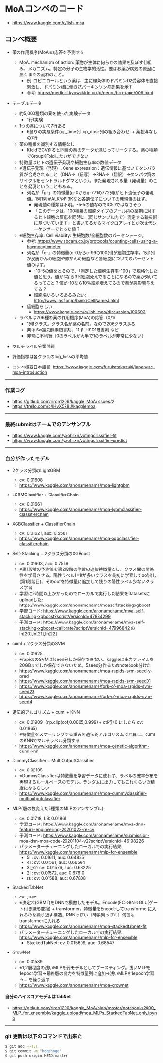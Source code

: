 # MoAコンペのコード
- https://www.kaggle.com/c/lish-moa

## コンペ概要
- 薬の作用機序(MoA)の応答を予測する
    - MoA. mechanism of action: 薬物が生体に何らかの効果を及ぼす仕組み、メカニズム。特定の分子の生物学的活性。要はお薬が病気の原因に届くまでの流れのこと。
        - 例. ロピニロールという薬は、主に線条体のドパミンD2受容体を直接刺激し、ドパミン様に働き抗パーキンソン病効果を示す
        - 参考: https://medical.kyowakirin.co.jp/neuro/hrp-tape/009.html

- テーブルデータ
    - 約5,000種類の薬を使った実験データ
        - 1行1実験
    - 1つの薬について7行ある
        - 6通りの実験条件(cp_time列, cp_dose列の組み合わせ) + 薬投与なし の7行
    - 薬の種類を識別する情報なし
        - KfoldでCV作ると同種の薬のデータが混じってリークする。薬の種類でGroupKFoldしたいができない
    - 特徴量はヒトの遺伝子発現や細胞生存率の数値データ
    - ※遺伝子発現（発現）. Gene expression：遺伝情報に基づいてタンパク質が合成されること（DNA→（転写）→RNA→（翻訳）→タンパク質のサイクルをセントラルドグマという）。また発現される量（発現量）のことを発現ということもある。
        - 列名が「g-」の特徴量(g-0からg-771の772列)がヒト遺伝子の発現値。1列1列がALKやPI3Kなど各遺伝子についての発現値のはず。
            - 発現値の種類は不明。-5-5の値なのでIC50ではなさそう
            - 「このデータは、100種類の細胞タイプのプール内の薬剤に対するヒト細胞の反応を同時に（同じサンプル内で）測定する新技術に基づいています」と書いてるからマイクロアレイとか次世代シーケンサーでとった値？
    - ※細胞生存率. Cell viability: 生細胞数/全細胞数のパーセンテージ。
        - 参考: https://www.abcam.co.jp/protocols/counting-cells-using-a-haemocytometer
        - 列名が「c-」の特徴量(c-0からc-99の100列)が細胞生存率。1列1列が皮膚がんの細胞や肺がんの細胞など各細胞についてのパーセント値のはず。
            - -10-5の値をとるので、「測定した細胞生存率-100」で規格化した値と思う。値が3なら3%細胞死んでることになるので薬が効いてるってこと？値が-10なら10%細胞増えてるので薬が悪影響与えてる？
            - 細胞名いろいろあるみたい: http://www.jhsf.or.jp/bank/CellNameJ.html
        - 癌細胞らしい
            - https://www.kaggle.com/c/lish-moa/discussion/190693
    - ラベルは206種の薬の作用機序(MoA)の応答（0/1）
        - 1列1クラス。クラス名が薬の名前。なので206クラスある
        - 薬は 5α還元酵素阻害剤、11-β-HSD1阻害剤 など
        - 非常に不均衡（0のラベルが大半で1のラベルが非常に少ない）

- マルチラベル分類問題

- 評価指標は各クラスのlog_lossの平均値


- コンペ概要日本語訳: https://www.kaggle.com/furuhatakazuki/japanese-moa-introduction

-------------------------------------
### 作業ログ
- https://github.com/riron1206/kaggle_MoA/issues/2
- https://trello.com/b/lHvX528J/kagglemoa

-------------------------------------
### 最終submitはチームでのアンサンブル
- https://www.kaggle.com/yxohrxn/votingclassifier-fit
- https://www.kaggle.com/yxohrxn/votingclassifier-predict

-------------------------------------
### 自分が作ったモデル
- 2クラス分類のLightGBM
    - cv: 0.01608
    - https://www.kaggle.com/anonamename/moa-lightgbm

- LGBMClassifier + ClassifierChain
    - cv: 0.01661
    - https://www.kaggle.com/anonamename/moa-lgbmclassifier-classifierchain

- XGBClassifier + ClassifierChain
    - cv: 0.01621, auc: 0.5581
    - https://www.kaggle.com/anonamename/moa-xgbclassifier-classifierchain
    
- Self-Stacking + 2クラス分類のXGBoost
    - cv: 0.01603, auc: 0.7559
    - ※第1段階の予測値を第2段階の学習の追加特徴量とし、クラス間の関係性を学習させる。陽性ラベル(=1)が多いクラスを最初に学習してoof出し(第1段階目)、そのoofを特徴量に追加して残りの陽性ラベル少ないクラス学習
    - 学習に9時間以上かかったのでローカルで実行した結果をDatasetsにuploadした: https://www.kaggle.com/anonamename/moaselfstackingxgboost
    - 学習コード: https://www.kaggle.com/anonamename/moa-self-stacking-xgboost?scriptVersionId=47884299
    - 予測コード: https://www.kaggle.com/anonamename/moa-self-stacking-xgboost-calibrate?scriptVersionId=47996842 のIn[20],In[21],In[22]

- cuml + 2クラス分類のSVM
    - cv: 0.01625
    - ※rapidsのSVMは1seed分しか保存できない。kaggleは出力ファイルを20GBまでしか保存できないため。5seed分作るためnotebook分けた
    - https://www.kaggle.com/anonamename/moa-rapids-svm-seed-y-pred
    - https://www.kaggle.com/anonamename/moa-rapids-svm-seed01
    - https://www.kaggle.com/anonamename/fork-of-moa-rapids-svm-seed23
    - https://www.kaggle.com/anonamename/fork-of-moa-rapids-svm-seed4
    
- 遺伝的アルゴリズム + cuml + KNN
    - cv: 0.01909（np.clip(oof,0.0005,0.999) + ctl行=0 にしたら cv: 0.01865）
    - ※特徴量をスケーリングする重みを遺伝的アルゴリズムで計算し、cumlのKNNでマルチラベル分類する
    - https://www.kaggle.com/anonamename/moa-genetic-algorithm-cuml-knn

- DummyClassifier + MultiOutputClassifier
    - cv: 0.02105
    - ※DummyClassifierは特徴量を学習データに使わず、ラベルの確率分布を再現するルールベースのモデル。ランダムに出力してもこれくらいの精度になるらしい
    - https://www.kaggle.com/anonamename/moa-dummyclassifier-multioutputclassifier

- MLP(層の数変えた5種類のMLPのアンサンブル)
    - cv: 0.01718, LB: 0.01861
    - 学習コード: https://www.kaggle.com/anonamename/moa-dnn-feature-engineering-20201023-re-cv
    - 予測コード: https://www.kaggle.com/anonamename/submission-moa-dnn-moa-code-20201104-v2?scriptVersionId=46198226
    - パラメーターチューニングしたローカルでの実行結果: https://www.kaggle.com/anonamename/mlp-for-ensemble
        - 5l   : cv: 0.01611, auc: 0.64835
        - 4l   : cv: 0.01591, auc: 0.66564
        - 3l_v2: cv: 0.01576, auc: 0.68225
        - 2l   : cv: 0.01572, auc: 0.67610
        - rs   : cv: 0.01588, auc: 0.67808

- StackedTabNet
    - cv: , auc: 
    - ※決定木(GBMT)をDNNで模倣したモデル。Encode(FC=>BN=>GLU(ゲート付き線形変換) + transformer。特徴量をEncodeしてtransformerに入れるのを繰り返す構造。RNNっぽい（時系列っぽく）何回もtransformerに入れる
    - https://www.kaggle.com/anonamename/moa-stackedtabnet-fit
    - パラメーターチューニングしたローカルでの実行結果: https://www.kaggle.com/anonamename/mlp-for-ensemble
        - StackedTabNet: cv: 0.015609, auc: 0.68547

- GrowNet
    - cv: 0.01589
    - ※1,2層程度の浅いMLPを弱モデルとしてブースティング。浅いMLPを1epoch学習→最終層の出力を特徴量列に追加→浅いMLPを1epoch学習→… を繰り返す
    - https://www.kaggle.com/anonamename/moa-grownet

#### 自分のハイスコアモデルはTabNet
- https://github.com/riron1206/kaggle_MoA/blob/master/notebook/2000_MLP_for_ensemble/kaggle_upload/moa_MLPs_StackedTabNet_only.ipynb


-------------------------------------

### git 更新は以下のコマンドで出来た
```bash
$ git add --all
$ git commit -m "hogehoge"
$ git push origin HEAD:master
```
